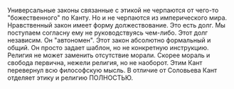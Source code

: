 Универсальные законы связанные с этикой не черпаются от чего-то "божественного" по Канту. Но и не черпаются из имперического мира.
Нравственный закон имеет форму должествование. Это есть долг. Мы поступаем согласну ему не руководствуясь чем-либо. Этот долг независим. Он "автономен". Этот закон абсолютно формальный и общий. Он просто задает шаблон, но не конкретную инструкцию. Религия не может заменить отсутствие морали. Скорее мораль и свобода первична, нежели религия, но не наоборот. Этим Кант перевернул всю философскую мысль. В отличие от Соловьева Кант отделяет этику и религию ПОЛНОСТЬЮ.